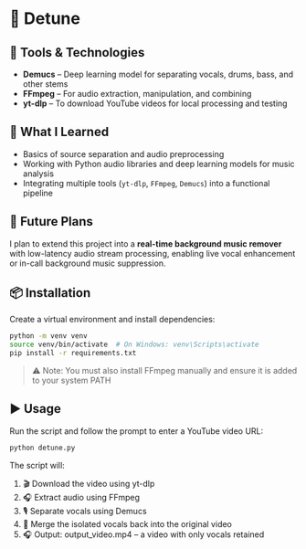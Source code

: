 # 🎵 Detune

## 🔧 Tools & Technologies

- **Demucs** – Deep learning model for separating vocals, drums, bass, and other stems  
- **FFmpeg** – For audio extraction, manipulation, and combining  
- **yt-dlp** – To download YouTube videos for local processing and testing

## 🧠 What I Learned

- Basics of source separation and audio preprocessing  
- Working with Python audio libraries and deep learning models for music analysis  
- Integrating multiple tools (`yt-dlp`, `FFmpeg`, `Demucs`) into a functional pipeline

## 🚀 Future Plans

I plan to extend this project into a **real-time background music remover** with low-latency audio stream processing, enabling live vocal enhancement or in-call background music suppression.

## 📦 Installation

Create a virtual environment and install dependencies:

```bash
python -m venv venv
source venv/bin/activate  # On Windows: venv\Scripts\activate
pip install -r requirements.txt
```

>⚠️ Note: You must also install FFmpeg manually and ensure it is added to your system PATH

## ▶️ Usage

Run the script and follow the prompt to enter a YouTube video URL:

```bash
python detune.py
```

The script will:
1. 🎬 Download the video using yt-dlp  
2. 🎧 Extract audio using FFmpeg  
3. 🎙️ Separate vocals using Demucs  
4. 🔄 Merge the isolated vocals back into the original video  
5. 🎧 Output: output_video.mp4 – a video with only vocals retained
